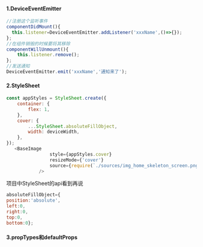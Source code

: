 #### 1.DeviceEventEmitter
```js
//注册这个监听事件
componentDidMount(){
  this.listener=DeviceEventEmitter.addListener('xxxName',()=>{});
};
//在组件销毁的时候要将其移除
componentWillUnmount(){
    this.listener.remove();
};
//发送通知
DeviceEventEmitter.emit('xxxName','通知来了');
```

#### 2.StyleSheet

```js
const appStyles = StyleSheet.create({
    container: {
        flex: 1,
    },
    cover: {
        ...StyleSheet.absoluteFillObject,
        width: deviceWidth,
    },
});
   <BaseImage
                style={appStyles.cover}
                resizeMode={'cover'}
                source={require(`./sources/img_home_skeleton_screen.png`)}
            />
```
项目中StyleSheet的api看到再说

```js
absoluteFillObject={
position:'absolute',
left:0,
right:0,
top:0,
bottom:0};

```

#### 3.propTypes和defaultProps
